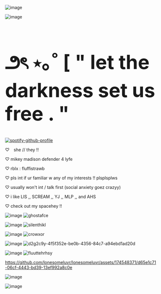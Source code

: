 ![image](https://github.com/lonesomeluvr/lonesomeluvr/assets/174548371/30efc4b6-86e3-4843-9d46-ae0725297856)

![image](https://github.com/lonesomeluvr/lonesomeluvr/assets/174548371/436d10de-5066-4df4-a07d-575ba4b7a8e5) 

<h1 style="font-size: 4rem">౨ৎ ⋆｡˚ [ " let the darkness set us free . "</h1> 


[![spotify-github-profile](https://spotify-github-profile.kittinanx.com/api/view?uid=rh2oqnubvlstyhpsucgotorqs&cover_image=true&theme=default&show_offline=false&background_color=211f1e&interchange=false&bar_color=695a51)](https://github.com/kittinan/spotify-github-profile)


♡⠀  she // they !!

♡   mikey madison defender 4 lyfe

♡   rblx : fluffistrawb

♡   pls int if ur familiar w any of my interests !! plsplsplws

♡   usually won't int / talk first (social anxiety goez crazyy)

♡   i like LIS ,, SCREAM ,, YJ ,, MLP ,, and AHS

♡   check out my spacehey !!


![image](https://github.com/lonesomeluvr/lonesomeluvr/assets/174548371/58cc334b-fd35-46ed-8dd5-ded3e92cc2df) ![ghostafce](https://github.com/lonesomeluvr/lonesomeluvr/assets/174548371/84be563b-8eae-4485-bb61-877ee90fb211)

![image](https://github.com/lonesomeluvr/lonesomeluvr/assets/174548371/7344a500-e520-4aa1-96a6-e2363fb3a751) ![silenthikl](https://github.com/lonesomeluvr/lonesomeluvr/assets/174548371/602d8b29-056a-40f9-94a4-228e6439a9d7)


![image](https://github.com/lonesomeluvr/lonesomeluvr/assets/174548371/cc4d82fa-6eba-4d71-83cf-e05471d99232) ![crowxor](https://github.com/lonesomeluvr/lonesomeluvr/assets/174548371/c5e75b78-c6a9-415a-96d3-1efa28d01451)


![image](https://github.com/lonesomeluvr/lonesomeluvr/assets/174548371/78592bf9-5f90-430e-93e3-ebd4730dcdda) ![d2g2c9y-4f5f352e-be0b-4356-84c7-a94ebd1ad20d](https://github.com/lonesomeluvr/lonesomeluvr/assets/174548371/fc1c7ab5-fe62-4b59-9cb7-8ed08f2fa3f3)



![image](https://github.com/lonesomeluvr/lonesomeluvr/assets/174548371/2ebbe55d-5a37-4e68-9963-801637a9851d) ![fluuttehrhsy](https://github.com/lonesomeluvr/lonesomeluvr/assets/174548371/24211428-d745-453d-b86c-f38815e16844)









https://github.com/lonesomeluvr/lonesomeluvr/assets/174548371/d65e1c71-06cf-4443-bd39-13ef992a8c0e





![image](https://github.com/lonesomeluvr/lonesomeluvr/assets/174548371/7a5d4575-0ef1-4f27-b4ae-17cdc4366839)



![image](https://github.com/lonesomeluvr/lonesomeluvr/assets/174548371/89fa1dff-d0f9-4063-9449-8dbb54a69a24)
